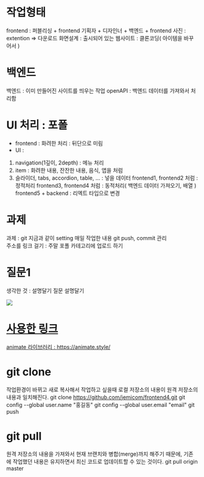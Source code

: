 # 작업형태
frontend : 퍼블리싱 + frontend 
기획자 + 디자인너 + 백엔드 + frontend 
사진 : extention => 다운로드 
화면설계 : 출시되어 있는 웹사이트 : 클론코딩( 아이템을 바꾸어서 )

# 백엔드 
백엔드 : 이미 만들어진 사이트를 띄우는 작업
openAPI : 백엔드 데이터를 가져와서 처리함 

# UI 처리 : 포폴
- frontend : 화려한 처리 : 뒤단으로 미림 
- UI :
1. navigation(1깊이, 2depth) : 메뉴 처리 
2. item : 화려한 내용, 잔잔한 내용, 음식, 앱을 처럼 
3. 슬라이더, tabs, accordion, table, ... : 넣을 데이터 
   frontend1, frontend2 처럼 : 정적처리 
   frontend3, frontend4 처럼 : 동적처리( 백엔드 데이터 가져오기, 배열 )
   frontend5 + backend : 리엑트 타입으로 변경

# 과제
과제 : git 지금과 같이 setting
매일 작업한 내용 git push, commit 관리    
주소를  링크 걸기 : 주말 포폴 카테고리에 업로드 하기 

# 질문1
생각한 것 : 설명달기 
질문 설명달기 

<img src="캡쳐이미지">
<a href="포폴링크">

# 사용한 링크
animate 라이브러리 : https://animate.style/  
 
# git clone
작업환경이 바뀌고 새로 복사해서 작업하고 싶을때 
로컬 저장소의 내용이 원격 저장소의 내용과 일치해진다.
git clone https://github.com/jemicom/frontend4.git
git config --global user.name "홍길동"
git config --global user.email "email"
git push

# git pull
원격 저장소의 내용을 가져와서 현재 브랜치와 병합(merge)까지 해주기 때문에, 기존에 작업했던 내용은 유지하면서 최신 코드로 업데이트할 수 있는 것이다.
git pull origin master